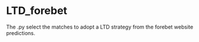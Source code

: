 # LTD_forebet
The .py select the matches to adopt a LTD strategy from the forebet website predictions.
